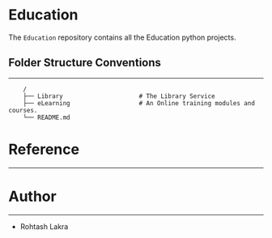 Education
===

The ```Education``` repository contains all the Education python projects.


## Folder Structure Conventions

---

```
    /
    ├── Library                     # The Library Service
    ├── eLearning                   # An Online training modules and courses.
    └── README.md
```



# Reference

---


# Author

---

- Rohtash Lakra
